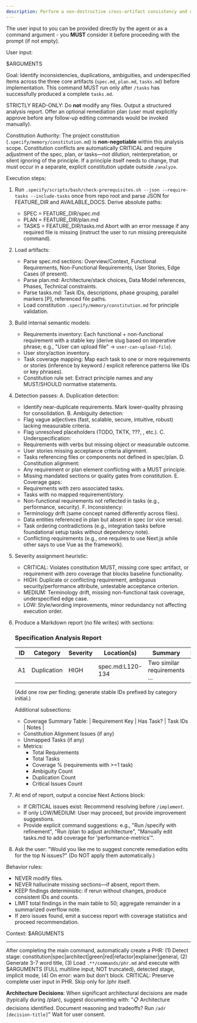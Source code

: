 ```yaml
---
description: Perform a non-destructive cross-artifact consistency and quality analysis across spec.md, plan.md, and tasks.md after task generation.
---
```


The user input to you can be provided directly by the agent or as a command argument - you **MUST** consider it before proceeding with the prompt (if not empty).

User input:

$ARGUMENTS

Goal: Identify inconsistencies, duplications, ambiguities, and underspecified items across the three core artifacts (`spec.md`, `plan.md`, `tasks.md`) before implementation. This command MUST run only after `/tasks` has successfully produced a complete `tasks.md`.

STRICTLY READ-ONLY: Do **not** modify any files. Output a structured analysis report. Offer an optional remediation plan (user must explicitly approve before any follow-up editing commands would be invoked manually).

Constitution Authority: The project constitution (`.specify/memory/constitution.md`) is **non-negotiable** within this analysis scope. Constitution conflicts are automatically CRITICAL and require adjustment of the spec, plan, or tasks—not dilution, reinterpretation, or silent ignoring of the principle. If a principle itself needs to change, that must occur in a separate, explicit constitution update outside `/analyze`.

Execution steps:

1. Run `.specify/scripts/bash/check-prerequisites.sh --json --require-tasks --include-tasks` once from repo root and parse JSON for FEATURE_DIR and AVAILABLE_DOCS. Derive absolute paths:
   - SPEC = FEATURE_DIR/spec.md
   - PLAN = FEATURE_DIR/plan.md
   - TASKS = FEATURE_DIR/tasks.md
   Abort with an error message if any required file is missing (instruct the user to run missing prerequisite command).

2. Load artifacts:
   - Parse spec.md sections: Overview/Context, Functional Requirements, Non-Functional Requirements, User Stories, Edge Cases (if present).
   - Parse plan.md: Architecture/stack choices, Data Model references, Phases, Technical constraints.
   - Parse tasks.md: Task IDs, descriptions, phase grouping, parallel markers [P], referenced file paths.
   - Load constitution `.specify/memory/constitution.md` for principle validation.

3. Build internal semantic models:
   - Requirements inventory: Each functional + non-functional requirement with a stable key (derive slug based on imperative phrase; e.g., "User can upload file" -> `user-can-upload-file`).
   - User story/action inventory.
   - Task coverage mapping: Map each task to one or more requirements or stories (inference by keyword / explicit reference patterns like IDs or key phrases).
   - Constitution rule set: Extract principle names and any MUST/SHOULD normative statements.

4. Detection passes:
   A. Duplication detection:
      - Identify near-duplicate requirements. Mark lower-quality phrasing for consolidation.
   B. Ambiguity detection:
      - Flag vague adjectives (fast, scalable, secure, intuitive, robust) lacking measurable criteria.
      - Flag unresolved placeholders (TODO, TKTK, ???, <placeholder>, etc.).
   C. Underspecification:
      - Requirements with verbs but missing object or measurable outcome.
      - User stories missing acceptance criteria alignment.
      - Tasks referencing files or components not defined in spec/plan.
   D. Constitution alignment:
      - Any requirement or plan element conflicting with a MUST principle.
      - Missing mandated sections or quality gates from constitution.
   E. Coverage gaps:
      - Requirements with zero associated tasks.
      - Tasks with no mapped requirement/story.
      - Non-functional requirements not reflected in tasks (e.g., performance, security).
   F. Inconsistency:
      - Terminology drift (same concept named differently across files).
      - Data entities referenced in plan but absent in spec (or vice versa).
      - Task ordering contradictions (e.g., integration tasks before foundational setup tasks without dependency note).
      - Conflicting requirements (e.g., one requires to use Next.js while other says to use Vue as the framework).

5. Severity assignment heuristic:
   - CRITICAL: Violates constitution MUST, missing core spec artifact, or requirement with zero coverage that blocks baseline functionality.
   - HIGH: Duplicate or conflicting requirement, ambiguous security/performance attribute, untestable acceptance criterion.
   - MEDIUM: Terminology drift, missing non-functional task coverage, underspecified edge case.
   - LOW: Style/wording improvements, minor redundancy not affecting execution order.

6. Produce a Markdown report (no file writes) with sections:

   ### Specification Analysis Report
   | ID | Category | Severity | Location(s) | Summary | Recommendation |
   |----|----------|----------|-------------|---------|----------------|
   | A1 | Duplication | HIGH | spec.md:L120-134 | Two similar requirements ... | Merge phrasing; keep clearer version |
   (Add one row per finding; generate stable IDs prefixed by category initial.)

   Additional subsections:
   - Coverage Summary Table:
     | Requirement Key | Has Task? | Task IDs | Notes |
   - Constitution Alignment Issues (if any)
   - Unmapped Tasks (if any)
   - Metrics:
     * Total Requirements
     * Total Tasks
     * Coverage % (requirements with >=1 task)
     * Ambiguity Count
     * Duplication Count
     * Critical Issues Count

7. At end of report, output a concise Next Actions block:
   - If CRITICAL issues exist: Recommend resolving before `/implement`.
   - If only LOW/MEDIUM: User may proceed, but provide improvement suggestions.
   - Provide explicit command suggestions: e.g., "Run /specify with refinement", "Run /plan to adjust architecture", "Manually edit tasks.md to add coverage for 'performance-metrics'".

8. Ask the user: "Would you like me to suggest concrete remediation edits for the top N issues?" (Do NOT apply them automatically.)

Behavior rules:
- NEVER modify files.
- NEVER hallucinate missing sections—if absent, report them.
- KEEP findings deterministic: if rerun without changes, produce consistent IDs and counts.
- LIMIT total findings in the main table to 50; aggregate remainder in a summarized overflow note.
- If zero issues found, emit a success report with coverage statistics and proceed recommendation.

Context: $ARGUMENTS

---

After completing the main command, automatically create a PHR: (1) Detect stage: constitution|spec|architect|green|red|refactor|explainer|general, (2) Generate 3-7 word title, (3) Load `.**/commands/phr.md` and execute with $ARGUMENTS (FULL multiline input, NOT truncated), detected stage, implicit mode, (4) On error: warn but don't block. CRITICAL: Preserve complete user input in PHR. Skip only for /phr itself.

**Architecture Decisions**: When significant architectural decisions are made (typically during /plan), suggest documenting with: "📋 Architecture decisions identified. Document reasoning and tradeoffs? Run `/adr [decision-title]`" Wait for user consent.
